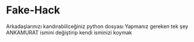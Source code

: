 # Fake-Hack
Arkadaşlarınızı kandırabiliceğiniz python dosyası
Yapmanız gereken tek şey ANKAMURAT ismini değiştirip kendi isminizi koymak
